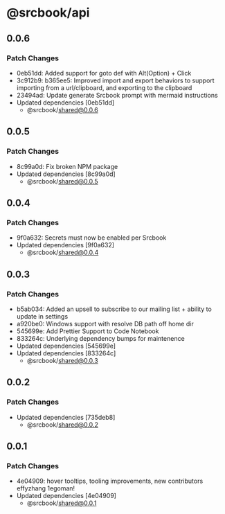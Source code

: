 # @srcbook/api

## 0.0.6

### Patch Changes

- 0eb51dd: Added support for goto def with Alt(Option) + Click
- 3c912b9: b365ee5: Improved import and export behaviors to support importing from a url/clipboard, and exporting to the clipboard
- 23494ad: Update generate Srcbook prompt with mermaid instructions
- Updated dependencies [0eb51dd]
  - @srcbook/shared@0.0.6

## 0.0.5

### Patch Changes

- 8c99a0d: Fix broken NPM package
- Updated dependencies [8c99a0d]
  - @srcbook/shared@0.0.5

## 0.0.4

### Patch Changes

- 9f0a632: Secrets must now be enabled per Srcbook
- Updated dependencies [9f0a632]
  - @srcbook/shared@0.0.4

## 0.0.3

### Patch Changes

- b5ab034: Added an upsell to subscribe to our mailing list + ability to update in settings
- a920be0: Windows support with resolve DB path off home dir
- 545699e: Add Prettier Support to Code Notebook
- 833264c: Underlying dependency bumps for maintenence
- Updated dependencies [545699e]
- Updated dependencies [833264c]
  - @srcbook/shared@0.0.3

## 0.0.2

### Patch Changes

- Updated dependencies [735deb8]
  - @srcbook/shared@0.0.2

## 0.0.1

### Patch Changes

- 4e04909: hover tooltips, tooling improvements, new contributors effyzhang 1egoman!
- Updated dependencies [4e04909]
  - @srcbook/shared@0.0.1
